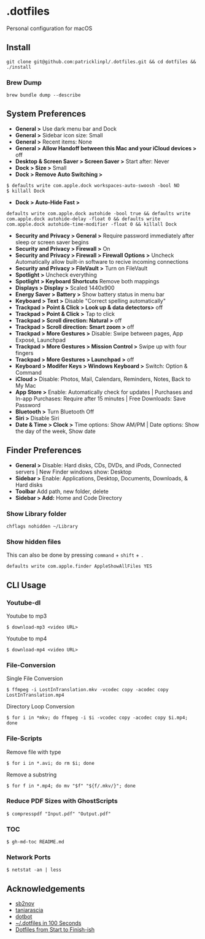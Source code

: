 # .dotfiles

Personal configuration for macOS

## Install 

```
git clone git@github.com:patricklinpl/.dotfiles.git && cd dotfiles && ./install
```

### Brew Dump

```
brew bundle dump --describe 
```

## System Preferences

- **General >** Use dark menu bar and Dock
- **General >** Sidebar icon size: Small
- **General >** Recent items: None
- **General > Allow Handoff between this Mac and your iCloud devices >** off
- **Desktop & Screen Saver > Screen Saver >** Start after: Never
- **Dock > Size >** Small
- **Dock > Remove Auto Switching >**

```
$ defaults write com.apple.dock workspaces-auto-swoosh -bool NO
$ killall Dock
```
- **Dock > Auto-Hide Fast >**


```
defaults write com.apple.dock autohide -bool true && defaults write com.apple.dock autohide-delay -float 0 && defaults write com.apple.dock autohide-time-modifier -float 0 && killall Dock
```

- **Security and Privacy > General >** Require password immediately after sleep or screen saver begins
- **Security and Privacy > Firewall >** On
- **Security and Privacy > Firewall > Firewall Options >** Uncheck Automatically allow built-in software to recive incoming connections
- **Security and Privacy > FileVault >** Turn on FileVault
- **Spotlight >** Uncheck everything
- **Spotlight > Keyboard Shortcuts** Remove both mappings
- **Displays > Display >** Scaled 1440x900
- **Energy Saver > Battery >** Show battery status in menu bar
- **Keyboard > Text >** Disable "Correct spelling automatically"
- **Trackpad > Point & Click > Look up & data detectors>** off
- **Trackpad > Point & Click >** Tap to click
- **Trackpad > Scroll direction: Natural >** off
- **Trackpad > Scroll direction: Smart zoom >** off
- **Trackpad > More Gestures >** Disable: Swipe between pages, App Exposé, Launchpad
- **Trackpad > More Gestures > Mission Control >** Swipe up with four fingers
- **Trackpad > More Gestures > Launchpad >** off
- **Keyboard > Modifer Keys > Windows Keyboard >** Switch: Option & Command 
- **iCloud >** Disable: Photos, Mail, Calendars, Reminders, Notes, Back to My Mac
- **App Store >** Enable: Automatically check for updates | Purchases and In-app Purchases: Require after 15 minutes | Free Downloads: Save Password
- **Bluetooth >** Turn Bluetooth Off
- **Siri >** Disable Siri
- **Date & Time > Clock >** Time options: Show AM/PM | Date options: Show the day of the week, Show date

## Finder Preferences

- **General >** Disable: Hard disks, CDs, DVDs, and iPods, Connected servers | New Finder windows show: Desktop 
- **Sidebar >** Enable: Applications, Desktop, Documents, Downloads, & Hard disks
- **Toolbar** Add path, new folder, delete
- **Sidebar > Add:** Home and Code Directory

### Show Library folder

```shell
chflags nohidden ~/Library
```

### Show hidden files

This can also be done by pressing `command` + `shift` + `.`

```shell
defaults write com.apple.finder AppleShowAllFiles YES
```

## CLI Usage
    
### Youtube-dl

Youtube to mp3

    $ download-mp3 <video URL>


Youtube to mp4

    $ download-mp4 <video URL>


### File-Conversion

Single File Conversion

    $ ffmpeg -i LostInTranslation.mkv -vcodec copy -acodec copy LostInTranslation.mp4


Directory Loop Conversion 

    $ for i in *mkv; do ffmpeg -i $i -vcodec copy -acodec copy $i.mp4; done


### File-Scripts

Remove file with type

    $ for i in *.avi; do rm $i; done

Remove a substring

    $ for f in *.mp4; do mv "$f" "${f/.mkv/}"; done


### Reduce PDF Sizes with GhostScripts

    $ compresspdf "Input.pdf" "Output.pdf"


### TOC

    $ gh-md-toc README.md


### Network Ports

    $ netstat -an | less

## Acknowledgements

- [sb2nov](http://sourabhbajaj.com/mac-setup/) 
- [taniarascia](https://www.taniarascia.com/setting-up-a-brand-new-mac-for-development/)
- [dotbot](https://github.com/anishathalye/dotbot)
- [~/.dotfiles in 100 Seconds](https://www.youtube.com/watch?v=r_MpUP6aKiQ)
- [Dotfiles from Start to Finish-ish](https://www.udemy.com/course/dotfiles-from-start-to-finish-ish/?referralCode=445BE0B541C48FE85276)
